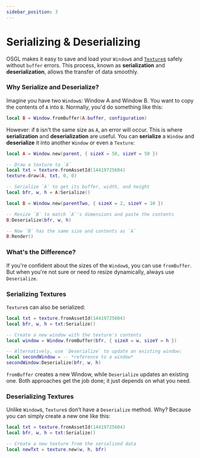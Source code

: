 ```yaml
---
sidebar_position: 3
---
```


# Serializing & Deserializing

OSGL makes it easy to save and load your `Window`s and [`Texture`s](../Textures/loading-textures.md) safely without `buffer` errors. This process, known as **serialization** and **deserialization**, allows the transfer of data smoothly.

### Why Serialize and Deserialize?

Imagine you have two `Window`s: Window A and Window B. You want to copy the contents of `A` into `B`. Normally, you'd do something like this:

```lua
local B = Window.fromBuffer(A.buffer, configuration)
```

However: if `B` isn't the same size as `A`, an error will occur. This is where **serialization** and **deserialization** are useful. You can **serialize** a `Window` and **deserialize** it into another `Window` or even a `Texture`:

```lua
local A = Window.new(parent, { sizeX = 50, sizeY = 50 })

-- Draw a texture to `A`
local txt = texture.fromAssetId(14419725604)
texture.draw(A, txt, 0, 0)

-- Serialize `A` to get its buffer, width, and height
local bfr, w, h = A:Serialize()

local B = Window.new(parentTwo, { sizeX = 2, sizeY = 10 })

-- Resize `B` to match `A`'s dimensions and paste the contents
B:Deserialize(bfr, w, h)

-- Now `B` has the same size and contents as `A`
B:Render()
```

### What's the Difference?
If you're confident about the sizes of the `Window`s, you can use `fromBuffer`. But when you're not sure or need to resize dynamically, always use `Deserialize`.

### Serializing Textures

`Texture`s can also be serialized:
```lua
local txt = texture.fromAssetId(14419725604)
local bfr, w, h = txt:Serialize()

-- Create a new window with the texture's contents
local window = Window.fromBuffer(bfr, { sizeX = w, sizeY = h })

-- Alternatively, use `Deserialize` to update an existing window:
local secondWindow = -- *reference to a window*
secondWindow:Deserialize(bfr, w, h)
```

`fromBuffer` creates a new Window, while `Deserialize` updates an existing one. Both approaches get the job done; it just depends on what you need.

### Deserializing Textures

Unlike `Window`s, `Texture`s don’t have a `Deserialize` method. Why? Because you can simply create a new one like this:
```lua
local txt = texture.fromAssetId(14419725604)
local bfr, w, h = txt:Serialize()

-- Create a new texture from the serialized data
local newTxt = texture.new(w, h, bfr)
```